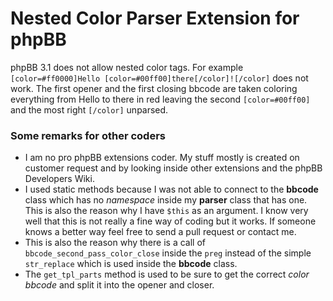 # Nested Color Parser Extension for phpBB
phpBB 3.1 does not allow nested color tags. For example `[color=#ff0000]Hello [color=#00ff00]there[/color]![/color]` does not work. The first opener and the first closing bbcode are taken coloring everything from Hello to there in red leaving the second `[color=#00ff00]` and the most right `[/color]` unparsed.


### Some remarks for other coders
* I am no pro phpBB extensions coder. My stuff mostly is created on customer request and by looking inside other extensions and the phpBB Developers Wiki.
* I used static methods because I was not able to connect to the **bbcode** class which has no *namespace* inside my **parser** class that has one. This is also the reason why I have `$this` as an argument. I know very well that this is not really a fine way of coding but it works. If someone knows a better way feel free to send a pull request or contact me.
* This is also the reason why there is a call of `bbcode_second_pass_color_close` inside the `preg` instead of the simple `str_replace` which is used inside the **bbcode** class.
* The `get_tpl_parts` method is used to be sure to get the correct *color bbcode*  and split it into the opener and closer.